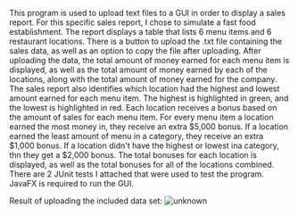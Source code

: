 This program is used to upload text files to a GUI in order to display a sales report. For this specific sales report, I chose to simulate a fast food establishment. The report displays a table that lists 6 menu items and 6 restaurant locations. There is a button to upload the .txt file containing the sales data, as well as an option to copy the file after uploading. After uploading the data, the total amount of money earned for each menu item is displayed, as well as the total amount of money earned by each of the locations, along with the total amount of money earned for the company. The sales report also identifies which location had the highest and lowest amount earned for each menu item. The highest is highlighted in green, and the lowest is highlighted in red. Each location receives a bonus based on the amount of sales for each menu item. For every menu item a location earned the most money in, they receive an extra $5,000 bonus. If a location earned the least amount of menu in a category, they receive an extra $1,000 bonus. If a location didn't have the highest or lowest ina category, thn they get a $2,000 bonus. The total bonuses for each location is displayed, as well as the total bonuses for all of the locations combined. There are 2 JUnit tests I attached that were used to test the program. JavaFX is required to run the GUI.

Result of uploading the included data set:
![unknown](https://user-images.githubusercontent.com/84406019/118703324-f91fc480-b7e3-11eb-830e-17f34613a1d2.png)
